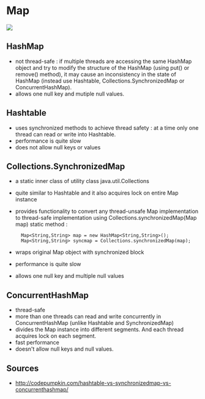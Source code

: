 # Map

![](http://codepumpkin.com/wp-content/uploads/2017/09/ConcurrentHashMap.jpg)

## HashMap
 
- not thread-safe : if multiple threads are accessing the same HashMap object and try to modify the structure of the HashMap (using put() or remove() method), it may cause an inconsistency in the state of HashMap (instead use Hashtable, Collections.SynchronizedMap or ConcurrentHashMap).
- allows one null key and mutiple null values.
 
## Hashtable

- uses synchronized methods to achieve thread safety : at a time only one thread can read or write into Hashtable. 
- performance is quite slow
- does not allow null keys or values
 
## Collections.SynchronizedMap

- a static inner class of utility class java.util.Collections
- quite similar to Hashtable and it also acquires lock on entire Map instance
- provides functionality to convert any thread-unsafe Map implementation to thread-safe implementation using Collections.synchronizedMap(Map map) static method :
        
        Map<String,String> map = new HashMap<String,String>();
        Map<String,String> syncmap = Collections.synchronizedMap(map);
- wraps original Map object with synchronized block
- performance is quite slow
- allows one null key and multiple null values

## ConcurrentHashMap

- thread-safe
- more than one threads can read and write concurrently in ConcurrentHashMap (unlike Hashtable and SynchronizedMap)
- divides the Map instance into different segments. And each thread acquires lock on each segment. 
- fast performance
- doesn't allow null keys and null values.

## Sources

- http://codepumpkin.com/hashtable-vs-synchronizedmap-vs-concurrenthashmap/